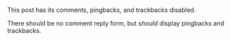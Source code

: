 This post has its comments, pingbacks, and trackbacks disabled.

There should be no comment reply form, but <em>should</em> display pingbacks and trackbacks.